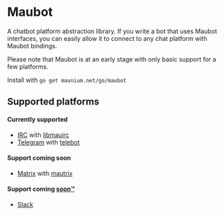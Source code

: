 # Maubot
A chatbot platform abstraction library. If you write a bot that uses Maubot interfaces,
you can easily allow it to connect to any chat platform with Maubot bindings.

Please note that Maubot is at an early stage with only basic support for a few platforms.

Install with `go get maunium.net/go/maubot`

## Supported platforms
#### Currently supported
* [IRC](https://tools.ietf.org/html/rfc1459) with [libmauirc](https://maunium.net/go/libmauirc)
* [Telegram](https://telegram.org/) with [telebot](https://github.com/tucnak/telebot)

#### Support coming soon
* [Matrix](https://matrix.org/) with [mautrix](https://maunium.net/go/mautrix)

#### Support coming [soon™](http://wowwiki.wikia.com/wiki/Soon)
* [Slack](https://slack.com)
